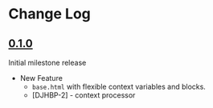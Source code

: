 Change Log
==========

[0.1.0][]
---------

Initial milestone release

- New Feature
    + `base.html` with flexible context variables and blocks.
    + [DJHBP-2] - context processor

[0.1.0]: https://issues.teracy.org/secure/ReleaseNote.jspa?version=10005&styleName=Text&projectId=10408&Create=Create&atl_token=BD5N-YNBS-EHHQ-478Z%7C7236c331ad79b8f69e01bf7a4537372c32b8d6a1%7Clin

